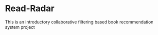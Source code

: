 # Read-Radar
 This is an introductory collaborative filtering based book recommendation system project
